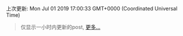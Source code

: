
  
 上次更新: Mon Jul 01 2019 17:00:33 GMT+0000 (Coordinated Universal Time) 

 > 仅显示一小时内更新的post, [更多...](screenshots/)
  